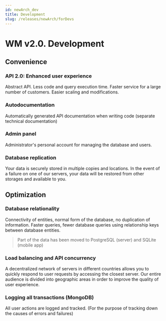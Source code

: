 ```yaml
---
id: newArch_dev
title: Development
slug: /releases/newArch/forDevs
---
```


# WM v2.0. Development

## Convenience

### API 2.0: Enhanced user experience

Abstract API. Less code and query execution time. Faster service for a large number of customers. Easier scaling and modifications.

### Autodocumentation

Automatically generated API documentation when writing code
(separate technical documentation)

### Admin panel

Administrator's personal account for managing the database and users.

### Database replication

Your data is securely stored in multiple copies and locations. In the event of a failure on one of our servers, your data will be restored from other storages and available to you.

## Optimization

### Database relationality

Connectivity of entities, normal form of the database, no duplication of information.
Faster queries, fewer database queries using relationship keys between database entities.

> Part of the data has been moved to PostgreSQL (server) and SQLite (mobile app)

### Load balancing and API concurrency

A decentralized network of servers in different countries allows you to quickly respond to user requests by accessing the closest server. Our entire audience is divided into geographic areas in order to improve the quality of user experience.

### Logging all transactions (MongoDB)

All user actions are logged and tracked.
(For the purpose of tracking down the causes of errors and failures)
